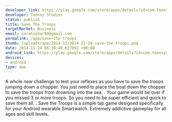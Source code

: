 ```yaml
--- 
developer_link: https://play.google.com/store/apps/details?id=com.teensystudios.savethetroops
developer: Teensy Studios
status: publish
title: Save The Troops
targetMarket: Business
email: sarahzohar88@gmail.com
permalink: /app/save-the-troops
thumb: /uploads/app/2014-11/2014-11-20-save-the-troops.png
date: 2014-11-20 06:30:40.627692 +00:00
android_link: https://play.google.com/store/apps/details?id=com.teensystudios.savethetroops
devices: 
- android
type: app
---
```


A whole new challenge to test your reflexes as you have to save the troops jumping down a chopper. You just need to place the boat down the chopper to save the troops from drowning into the sea. 
.
Your game would be over if you missed 3 or more troops. So you need to be super efficient and quick to save them all. 
.
Save the Troops is a simple tap game designed specifically for your Android wearable Smartwatch. Extremely addictive gameplay for all ages and skill levels.
